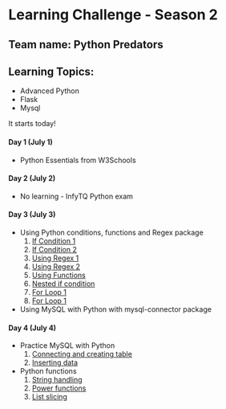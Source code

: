 # Learning Challenge - Season 2
## Team name: Python Predators

## Learning Topics:
- Advanced Python
- Flask 
- Mysql

It starts today!

#### Day 1 (July 1)
- Python Essentials from W3Schools
#### Day 2 (July 2)
- No learning - InfyTQ Python exam
#### Day 3 (July 3)
- Using Python conditions, functions and Regex package
  1. [If Condition 1](https://github.com/NAVHITS/py_exps/blob/master/beginner/set1.py)
  2. [If Condition 2](https://github.com/NAVHITS/py_exps/blob/master/beginner/set2.py)
  3. [Using Regex 1](https://github.com/NAVHITS/py_exps/blob/master/beginner/set3.py)
  4. [Using Regex 2](https://github.com/NAVHITS/py_exps/blob/master/beginner/set4.py)
  5. [Using Functions](https://github.com/NAVHITS/py_exps/blob/master/beginner/set5.py)
  6. [Nested if condition](https://github.com/NAVHITS/py_exps/blob/master/beginner/set6.py)
  7. [For Loop 1](https://github.com/NAVHITS/py_exps/blob/master/beginner/set7.py)
  8. [For Loop 1](https://github.com/NAVHITS/py_exps/blob/master/beginner/set8.py)
- Using MySQL with Python with mysql-connector package
#### Day 4 (July 4)
- Practice MySQL with Python
  1. [Connecting and creating table](https://github.com/NAVHITS/py_exps/blob/master/mysql/set1.py)
  2. [Inserting data](https://github.com/NAVHITS/py_exps/blob/master/mysql/set2.py)
- Python functions
  1. [String handling](https://github.com/NAVHITS/py_exps/blob/master/beginner/set10.py)
  2. [Power functions](https://github.com/NAVHITS/py_exps/blob/master/beginner/set11.py)
  3. [List slicing](https://github.com/NAVHITS/py_exps/blob/master/beginner/set12.py)

